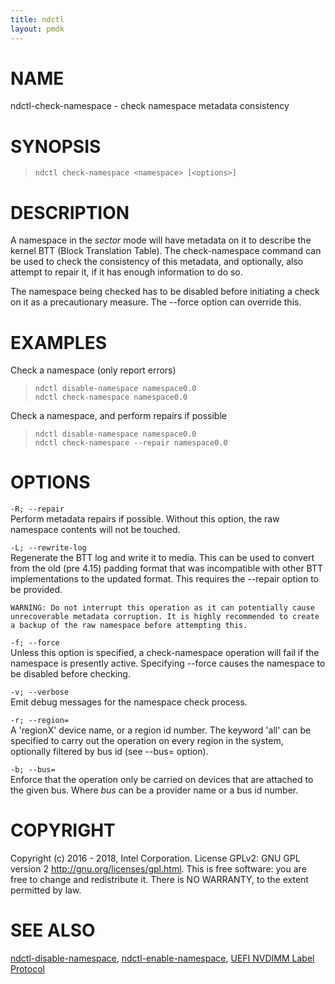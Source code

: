 ```yaml
---
title: ndctl
layout: pmdk
---
```


NAME
====

ndctl-check-namespace - check namespace metadata consistency

SYNOPSIS
========

>     ndctl check-namespace <namespace> [<options>]

DESCRIPTION
===========

A namespace in the *sector* mode will have metadata on it to describe the kernel BTT (Block Translation Table). The check-namespace command can be used to check the consistency of this metadata, and optionally, also attempt to repair it, if it has enough information to do so.

The namespace being checked has to be disabled before initiating a check on it as a precautionary measure. The --force option can override this.

EXAMPLES
========

Check a namespace (only report errors)

>     ndctl disable-namespace namespace0.0
>     ndctl check-namespace namespace0.0

Check a namespace, and perform repairs if possible

>     ndctl disable-namespace namespace0.0
>     ndctl check-namespace --repair namespace0.0

OPTIONS
=======

`-R; --repair`  
Perform metadata repairs if possible. Without this option, the raw namespace contents will not be touched.

`-L; --rewrite-log`  
Regenerate the BTT log and write it to media. This can be used to convert from the old (pre 4.15) padding format that was incompatible with other BTT implementations to the updated format. This requires the --repair option to be provided.

    WARNING: Do not interrupt this operation as it can potentially cause
    unrecoverable metadata corruption. It is highly recommended to create
    a backup of the raw namespace before attempting this.

`-f; --force`  
Unless this option is specified, a check-namespace operation will fail if the namespace is presently active. Specifying --force causes the namespace to be disabled before checking.

`-v; --verbose`  
Emit debug messages for the namespace check process.

`-r; --region=`  
    A 'regionX' device name, or a region id number. The keyword 'all' can
    be specified to carry out the operation on every region in the system,
    optionally filtered by bus id (see --bus= option).

`-b; --bus=`  
Enforce that the operation only be carried on devices that are attached to the given bus. Where *bus* can be a provider name or a bus id number.

COPYRIGHT
=========

Copyright (c) 2016 - 2018, Intel Corporation. License GPLv2: GNU GPL version 2 <http://gnu.org/licenses/gpl.html>. This is free software: you are free to change and redistribute it. There is NO WARRANTY, to the extent permitted by law.

SEE ALSO
========

[ndctl-disable-namespace](ndctl-disable-namespace.md), [ndctl-enable-namespace](ndctl-enable-namespace.md), [UEFI NVDIMM Label Protocol](http://www.uefi.org/sites/default/files/resources/UEFI_Spec_2_7.pdf)
